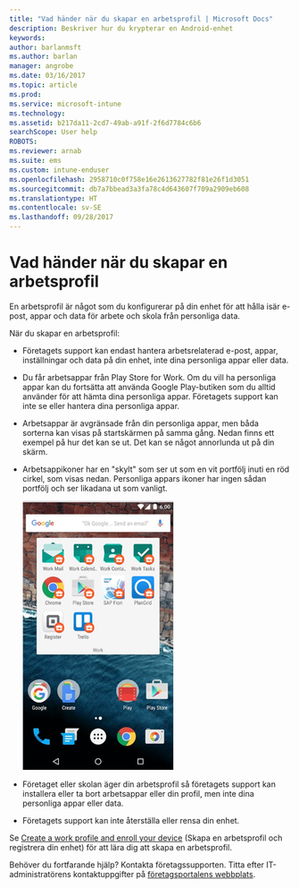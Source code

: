 ```yaml
---
title: "Vad händer när du skapar en arbetsprofil | Microsoft Docs"
description: Beskriver hur du krypterar en Android-enhet
keywords: 
author: barlanmsft
ms.author: barlan
manager: angrobe
ms.date: 03/16/2017
ms.topic: article
ms.prod: 
ms.service: microsoft-intune
ms.technology: 
ms.assetid: b217da11-2cd7-49ab-a91f-2f6d7784c6b6
searchScope: User help
ROBOTS: 
ms.reviewer: arnab
ms.suite: ems
ms.custom: intune-enduser
ms.openlocfilehash: 2958710c0f758e16e2613627782f81e26f1d3051
ms.sourcegitcommit: db7a7bbead3a3fa78c4d643607f709a2909eb608
ms.translationtype: HT
ms.contentlocale: sv-SE
ms.lasthandoff: 09/28/2017
---
```

# <a name="what-happens-when-you-create-a-work-profile"></a>Vad händer när du skapar en arbetsprofil

En arbetsprofil är något som du konfigurerar på din enhet för att hålla isär e-post, appar och data för arbete och skola från personliga data.

När du skapar en arbetsprofil:

- Företagets support kan endast hantera arbetsrelaterad e-post, appar, inställningar och data på din enhet, inte dina personliga appar eller data.

- Du får arbetsappar från Play Store for Work. Om du vill ha personliga appar kan du fortsätta att använda Google Play-butiken som du alltid använder för att hämta dina personliga appar. Företagets support kan inte se eller hantera dina personliga appar.

- Arbetsappar är avgränsade från din personliga appar, men båda sorterna kan visas på startskärmen på samma gång. Nedan finns ett exempel på hur det kan se ut. Det kan se något annorlunda ut på din skärm.

- Arbetsappikoner har en "skylt" som ser ut som en vit portfölj inuti en röd cirkel, som visas nedan. Personliga appars ikoner har ingen sådan portfölj och ser likadana ut som vanligt.

    ![Android Play Store for Work](./media/afw-google-play-store-for-work.png)

- Företaget eller skolan äger din arbetsprofil så företagets support kan installera eller ta bort arbetsappar eller din profil, men inte dina personliga appar eller data.
- Företagets support kan inte återställa eller rensa din enhet.

Se [Create a work profile and enroll your device](create-a-work-profile-and-enroll-your-device-in-intune-android.md) (Skapa en arbetsprofil och registrera din enhet) för att lära dig att skapa en arbetsprofil.

Behöver du fortfarande hjälp? Kontakta företagssupporten. Titta efter IT-administratörens kontaktuppgifter på [företagsportalens webbplats](https://portal.manage.microsoft.com).
